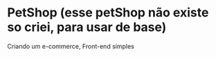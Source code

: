 # PetShop (esse petShop não existe so criei, para usar de base)
Criando um e-commerce, Front-end simples


